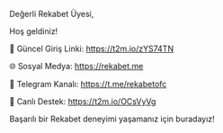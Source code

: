 Değerli Rekabet Üyesi,

Hoş geldiniz! 

🔗 Güncel Giriş Linki:
https://t2m.io/zYS74TN

🌐 Sosyal Medya:
https://rekabet.me

📢 Telegram Kanalı:
https://t.me/rekabetofc

💬 Canlı Destek:
https://t2m.io/OCsVyVg

Başarılı bir Rekabet deneyimi yaşamanız için buradayız!
